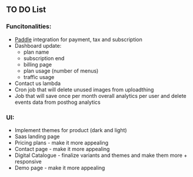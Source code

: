 ## TO DO List

### Funcitonalities:
- [Paddle](https://www.paddle.com) integration for payment, tax and subscription
- Dashboard update:
    - plan name
    - subscription end
    - billing page
    - plan usage (number of menus)
    - traffic usage
- Contact us lambda
- Cron job that will delete unused images from uploadthing
- Job that will save once per month overall analytics per user and delete events data from posthog analytics 

### UI:
- Implement themes for product (dark and light)
- Saas landing page
- Pricing plans - make it more appealing
- Contact page - make it more appealing
- Digital Catalogue - finalize variants and themes and make them more  + responsive
- Demo page - make it more appealing
